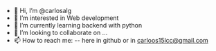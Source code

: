 - 👋 Hi, I’m @carlosalg
- 👀 I’m interested in Web development
- 🌱 I’m currently learning backend with python
- 💞️ I’m looking to collaborate on ...
- 📫 How to reach me:
-- here in github or in carloos15lcc@gmail.com

<!---
carlosalg/carlosalg is a ✨ special ✨ repository because its `README.md` (this file) appears on your GitHub profile.
You can click the Preview link to take a look at your changes.
--->
